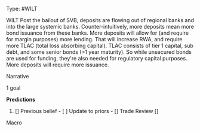 Type: #WILT 

WILT
Post the bailout of SVB, deposits are flowing out of regional banks and into the large systemic banks. Counter-intuitively, more deposits mean more bond issuance from these banks. More deposits will allow for (and require for margin purposes) more lending. That will increase RWA, and require more TLAC (total loss absorbing capital). TLAC consists of tier 1 capital, sub debt, and some senior bonds (>1 year maturity). So while unsecured bonds are used for funding, they're also needed for regulatory capital purposes. More deposits will require more issuance. 


Narrative

1 goal


**Predictions**

1) []
Previous belief - 
[ ]
Update to priors - 
[]
Trade Review
[]





Macro
